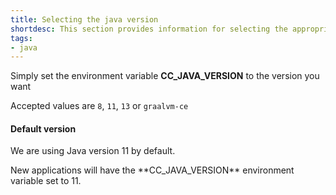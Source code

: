 ```yaml
---
title: Selecting the java version
shortdesc: This section provides information for selecting the appropriate java version for your application
tags:
- java
---
```


Simply set the environment variable **CC_JAVA_VERSION** to the version you want

Accepted values are `8`, `11`, `13` or `graalvm-ce`

<div class="panel panel-warning">
  <div class="panel-heading">
     <h4>Default version</h4>
  </div>
  <div class="panel-body">
    <p>We are using Java version 11 by default.</p>
    <p>New applications will have the **CC_JAVA_VERSION** environment variable set to 11.</p>
  </div>
</div>
